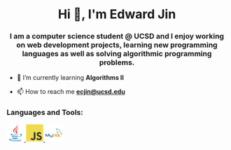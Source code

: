 <h1 align="center">Hi 👋, I'm Edward Jin</h1>
<h3 align="center">I am a computer science student @ UCSD and I enjoy working on web development projects, learning new programming languages as well as solving algorithmic programming problems.</h3>

- 🌱 I’m currently learning **Algorithms II**

- 📫 How to reach me **ecjin@ucsd.edu**


<h3 align="left">Languages and Tools:</h3>
<p align="left"> <a href="https://www.java.com" target="_blank"> <img src="https://raw.githubusercontent.com/devicons/devicon/master/icons/java/java-original.svg" alt="java" width="40" height="40"/> </a> <a href="https://developer.mozilla.org/en-US/docs/Web/JavaScript" target="_blank"> <img src="https://raw.githubusercontent.com/devicons/devicon/master/icons/javascript/javascript-original.svg" alt="javascript" width="40" height="40"/> </a> <a href="https://www.mysql.com/" target="_blank"> <img src="https://raw.githubusercontent.com/devicons/devicon/master/icons/mysql/mysql-original-wordmark.svg" alt="mysql" width="40" height="40"/> </a> </p>
